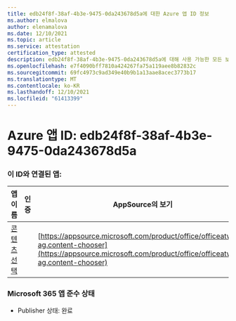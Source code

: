 ```yaml
---
title: edb24f8f-38af-4b3e-9475-0da243678d5a에 대한 Azure 앱 ID 정보
ms.author: elmalova
author: elenamalova
ms.date: 12/10/2021
ms.topic: article
ms.service: attestation
certification_type: attested
description: edb24f8f-38af-4b3e-9475-0da243678d5a에 대해 사용 가능한 모든 보안 및 규정 준수 정보입니다.
ms.openlocfilehash: e7f4090bff7810a424267fa75a119aee8b82832c
ms.sourcegitcommit: 69fc4973c9ad349e40b9b1a13aae8acec3773b17
ms.translationtype: MT
ms.contentlocale: ko-KR
ms.lasthandoff: 12/10/2021
ms.locfileid: "61413399"
---
```

# <a name="azure-app-id-edb24f8f-38af-4b3e-9475-0da243678d5a"></a>Azure 앱 ID: edb24f8f-38af-4b3e-9475-0da243678d5a


### <a name="apps-associated-with-this-id"></a>이 ID와 연결된 앱:
| **앱 이름** | **인증** | **AppSource의 보기** |
|--------------|---------------|-----------------------|
| [콘텐츠 선택](https://docs.microsoft.com/microsoft-365-app-certification/forward/officeatwork-ag.content-chooser) |  | [https://appsource.microsoft.com/product/office/officeatwork-ag.content-chooser](https://appsource.microsoft.com/product/office/officeatwork-ag.content-chooser) |

### <a name="microsoft-365-app-compliance-status"></a>Microsoft 365 앱 준수 상태
- Publisher 상태: 완료
